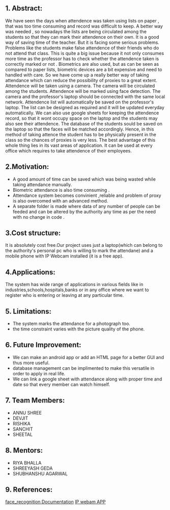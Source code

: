 

## 1. Abstract:
We have seen the days when attendence was taken using lists on paper , that was too time consuming and record was difficult to keep. A better way was needed , so nowadays the lists are being circulated among the students so that they can mark their attendence on their own. It is a good way of saving time of the teacher. But it is facing some serious problems. Problems like the students make false attendence of their friends who do not attend that class. This is quite a big issue because it not only consumes more time as the professor has to check whether the attendence taken is correctly marked or not . Biometrics are also used, but as can be seen as compared to paper lists, biometric devices are a bit expensive and need to handled with care. So we have come up a really better way of taking attendance which can reduce the possibility of proxies to a great extent. Attendence will be taken using a camera. The camera will be circulated among the students. Attendence will be marked using face detection. The camera and the professor's laptop should be connected with the same local network. Attendence list will automatically be saved on the professor's laptop. The list can be designed as required and it will be updated everyday automatically. We can also use google sheets for keeping the attendence record, so that it wont occupy space on the laptop and the students may also see their attendence. The database of the students sould be saved on the laptop so that the faces will be matched accordingly. Hence, in this method of taking attence the student has to be physically present in the class so the chances of proxies is very less. The best advantage of this whole thing lies in its vast areas of application. It can be used at every office which  requires to take attendence of their employees.
## 2.Motivation:
  - A good amount of time can be saved which was being wasted while taking  attendance manually.
  - Biometric attendance is also time consuming .
  - Attendance system becomes convinient ,reliable and problem of proxy is also overcomed with an advanced method.
  - A separate folder is made where data of any number of people can be feeded and can be altered by the authority any time as per the need with no change in code     .
## 3.Cost structure:
   It is absolutely cost free.Our project uses just a laptop(which can belong to    the authority's personal pc who is willing to mark the attendane) and a mobile phone with IP Webcam installed (it is a free app). 
## 4.Applications:
   The system has wide range of applications in various fields like in industries,schools,hospitals,banks or in any office where we want to register who is entering or leaving at any particular time.
## 5. Limitations:
   - The system marks the attendance for a photograph too.
   - the time constraint varies with the picture quality of the phone.
## 6. Future Improvement:
   - We can make an android app or add an HTML page for a better GUI and thus more useful.
   - database management can be implimented to make this versatile in order to apply in real life.
   - We can link a google sheet with attendance along with proper time and date so that every member can watch himself.
## 7. Team Members:
   - ANNU SHREE
   - DEVJIT
   - RISHIKA
   - SANCHIT
   - SHEETAL
## 8. Mentors:
   - RIYA BHALLA
   - SHREEYASH GEDA
   - SHUBHANSHU AGARWAL
## 9. References:
[face_recognition Documentation](https://github.com/ageitgey/face_recognition/blob/master/README.md) 
[IP webam APP](https://www.ispyconnect.com/man.aspx?n=IpWebcam+App)
